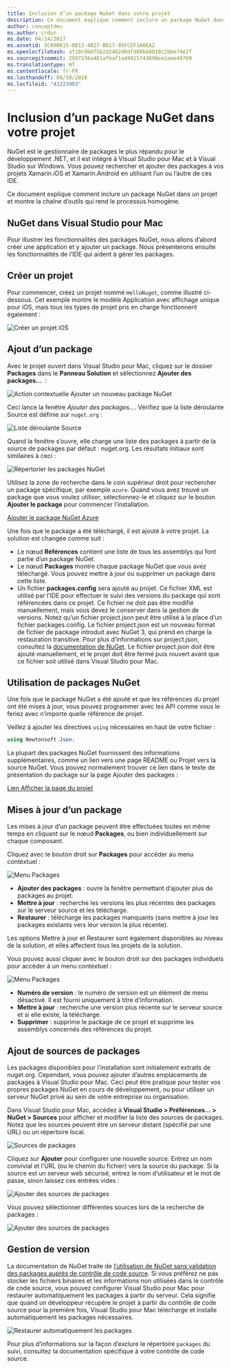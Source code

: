 ```yaml
---
title: Inclusion d’un package NuGet dans votre projet
description: Ce document explique comment inclure un package NuGet dans un projet Xamarin. Il décrit la recherche et le téléchargement d’un package, et il présente les fonctionnalités d’intégration de l’IDE.
author: conceptdev
ms.author: crdun
ms.date: 04/14/2017
ms.assetid: 5C800815-0B13-4B27-B017-95FCEF1A0EA2
ms.openlocfilehash: af10c9b6f5b2d2462d0dfd08bb8010c2bbe74e2f
ms.sourcegitcommit: 2597236a481afbaf1ad4915743898ee1aee49760
ms.translationtype: HT
ms.contentlocale: fr-FR
ms.lasthandoff: 08/10/2018
ms.locfileid: "43223903"
---
```

# <a name="including-a-nuget-package-in-your-project"></a>Inclusion d’un package NuGet dans votre projet

NuGet est le gestionnaire de packages le plus répandu pour le développement .NET, et il est intégré à Visual Studio pour Mac et à Visual Studio sur Windows. Vous pouvez rechercher et ajouter des packages à vos projets Xamarin.iOS et Xamarin.Android en utilisant l’un ou l’autre de ces IDE.

Ce document explique comment inclure un package NuGet dans un projet et montre la chaîne d’outils qui rend le processus homogène.

## <a name="nuget-in-visual-studio-for-mac"></a>NuGet dans Visual Studio pour Mac

Pour illustrer les fonctionnalités des packages NuGet, nous allons d’abord créer une application et y ajouter un package. Nous présenterons ensuite les fonctionnalités de l’IDE qui aident à gérer les packages.

## <a name="create-a-new-project"></a>Créer un projet

Pour commencer, créez un projet nommé `HelloNuget`, comme illustré ci-dessous. Cet exemple montre le modèle Application avec affichage unique pour iOS, mais tous les types de projet pris en charge fonctionnent également :

![Créer un projet iOS](media/nuget-walkthrough-NewProject.png)

## <a name="adding-a-package"></a>Ajout d’un package

Avec le projet ouvert dans Visual Studio pour Mac, cliquez sur le dossier **Packages** dans le **Panneau Solution** et sélectionnez **Ajouter des packages...**  :

![Action contextuelle Ajouter un nouveau package NuGet](media/nuget-walkthrough-PackagesMenu.png)

Ceci lance la fenêtre _Ajouter des packages..._. Vérifiez que la liste déroulante Source est définie sur `nuget.org` :

![Liste déroulante Source](media/nuget-walkthrough-Source.png)

Quand la fenêtre s’ouvre, elle charge une liste des packages à partir de la source de packages par défaut : nuget.org. Les résultats initiaux sont similaires à ceci :

![Répertorier les packages NuGet](media/nuget-walkthrough-AddPackages1.png)

Utilisez la zone de recherche dans le coin supérieur droit pour rechercher un package spécifique, par exemple `azure`. Quand vous avez trouvé un package que vous voulez utiliser, sélectionnez-le et cliquez sur le bouton **Ajouter le package** pour commencer l’installation.


[Ajouter le package NuGet Azure](media/nuget-walkthrough-AddPackages2.png)

Une fois que le package a été téléchargé, il est ajouté à votre projet. La solution est changée comme suit :

* Le nœud **Références** contient une liste de tous les assemblys qui font partie d’un package NuGet.
* Le nœud **Packages** montre chaque package NuGet que vous avez téléchargé. Vous pouvez mettre à jour ou supprimer un package dans cette liste.
* Un fichier **packages.config** sera ajouté au projet. Ce fichier XML est utilisé par l’IDE pour effectuer le suivi des versions du package qui sont référencées dans ce projet. Ce fichier ne doit pas être modifié manuellement, mais vous devez le conserver dans la gestion de versions. Notez qu’un fichier project.json peut être utilisé à la place d’un fichier packages.config. Le fichier project.json est un nouveau format de fichier de package introduit avec NuGet 3, qui prend en charge la restauration transitive. Pour plus d’informations sur project.json, consultez la [documentation de NuGet](http://docs.microsoft.com/NuGet/Schema/Project-Json). Le fichier project.json doit être ajouté manuellement, et le projet doit être fermé puis rouvert avant que ce fichier soit utilisé dans Visual Studio pour Mac.

## <a name="using-nuget-packages"></a>Utilisation de packages NuGet

Une fois que le package NuGet a été ajouté et que les références du projet ont été mises à jour, vous pouvez programmer avec les API comme vous le feriez avec n’importe quelle référence de projet.

Veillez à ajouter les directives `using` nécessaires en haut de votre fichier :

```csharp
using Newtonsoft.Json;
```

La plupart des packages NuGet fournissent des informations supplémentaires, comme un lien vers une page README ou Projet vers la source NuGet. Vous pouvez normalement trouver ce lien dans le texte de présentation du package sur la page Ajouter des packages :

[Lien Afficher la page du projet](media/nuget-walkthrough-project-page.png)

<a name="Package_Updates" class="injected"></a>

## <a name="package-updates"></a>Mises à jour d’un package

Les mises à jour d’un package peuvent être effectuées toutes en même temps en cliquant sur le nœud **Packages**, ou bien individuellement sur chaque composant.

Cliquez avec le bouton droit sur **Packages** pour accéder au menu contextuel :

![Menu Packages](media/nuget-walkthrough-PackagesMenu.png)

*   **Ajouter des packages** : ouvre la fenêtre permettant d’ajouter plus de packages au projet.
*   **Mettre à jour** : recherche les versions les plus récentes des packages sur le serveur source et les télécharge.
*   **Restaurer** : télécharge les packages manquants (sans mettre à jour les packages existants vers leur version la plus récente).

Les options Mettre à jour et Restaurer sont également disponibles au niveau de la solution, et elles affectent tous les projets de la solution. 

Vous pouvez aussi cliquer avec le bouton droit sur des packages individuels pour accéder à un menu contextuel :

![Menu Packages](media/nuget-walkthrough-PackageMenu.png)

*   **Numéro de version** : le numéro de version est un élément de menu désactivé. Il est fourni uniquement à titre d’information.
*   **Mettre à jour** : recherche une version plus récente sur le serveur source et si elle existe, la télécharge.
*   **Supprimer** : supprime le package de ce projet et supprime les assemblys concernés des références du projet.


## <a name="adding-package-sources"></a>Ajout de sources de packages

Les packages disponibles pour l’installation sont initialement extraits de nuget.org. Cependant, vous pouvez ajouter d’autres emplacements de packages à Visual Studio pour Mac. Ceci peut être pratique pour tester vos propres packages NuGet en cours de développement, ou pour utiliser un serveur NuGet privé au sein de votre entreprise ou organisation.

Dans Visual Studio pour Mac, accédez à **Visual Studio > Préférences... > NuGet > Sources** pour afficher et modifier la liste des sources de packages. Notez que les sources peuvent être un serveur distant (spécifié par une URL) ou un répertoire local. 

![Sources de packages](media/nuget-walkthrough-PackageSource.png)

Cliquez sur **Ajouter** pour configurer une nouvelle source. Entrez un nom convivial et l’URL (ou le chemin du fichier) vers la source du package. Si la source est un serveur web sécurisé, entrez le nom d’utilisateur et le mot de passe, sinon laissez ces entrées vides :

![Ajouter des sources de packages](media/nuget-walkthrough-PackageSource2.png)

Vous pouvez sélectionner différentes sources lors de la recherche de packages :

![Ajouter des sources de packages](media/nuget-walkthrough-PackageSource3.png)

## <a name="version-control"></a>Gestion de version

La documentation de NuGet traite de [l’utilisation de NuGet sans validation des packages auprès de contrôle de code source](https://docs.microsoft.com/nuget/consume-packages/packages-and-source-control). Si vous préférez ne pas stocker les fichiers binaires et les informations non utilisées dans le contrôle de code source, vous pouvez configurer Visual Studio pour Mac pour restaurer automatiquement les packages à partir du serveur. Cela signifie que quand un développeur récupère le projet à partir du contrôle de code source pour la première fois, Visual Studio pour Mac télécharge et installe automatiquement les packages nécessaires.

![Restaurer automatiquement les packages](media/nuget-walkthrough-AutoRestore.png)

Pour plus d’informations sur la façon d’exclure le répertoire `packages` du suivi, consultez la documentation spécifique à votre contrôle de code source.

